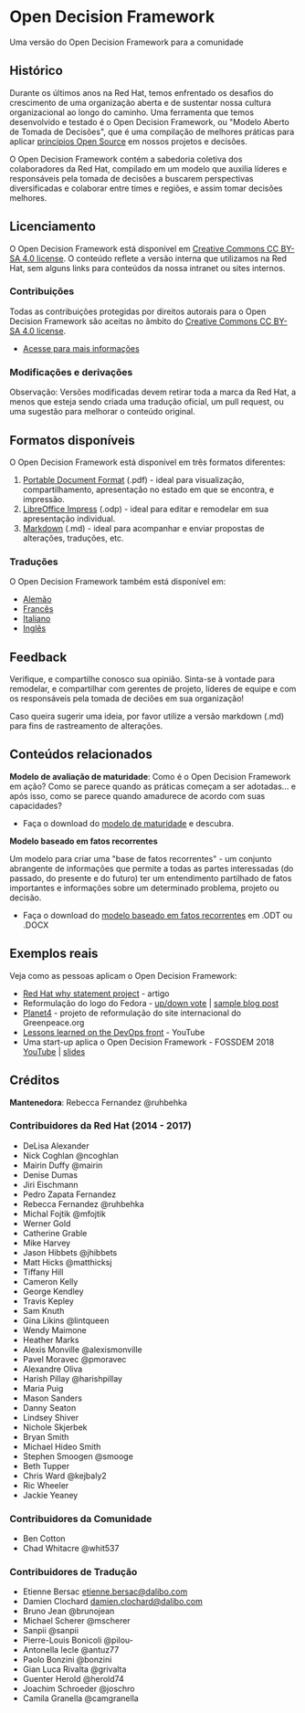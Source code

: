 # Open Decision Framework

Uma versão do Open Decision Framework para a comunidade

## Histórico

Durante os últimos anos na Red Hat, temos enfrentado os desafios do crescimento de uma organização aberta e de sustentar nossa cultura organizacional ao longo do caminho. Uma ferramenta que temos desenvolvido e testado é o Open Decision Framework, ou "Modelo Aberto de Tomada de Decisões", que é uma compilação de melhores práticas para aplicar [princípios Open Source](https://opensource.com/open-source-way) em nossos projetos e decisões.

O Open Decision Framework contém a sabedoria coletiva dos colaboradores da Red Hat, compilado em um modelo que auxilia líderes e responsáveis pela tomada de decisões a buscarem perspectivas diversificadas e colaborar entre times e regiões, e assim tomar decisões melhores.

## Licenciamento

O Open Decision Framework está disponível em [Creative Commons CC BY-SA 4.0 license](http://creativecommons.org/licenses/by-sa/4.0/). O conteúdo reflete a versão interna que utilizamos na Red Hat, sem alguns links para conteúdos da nossa intranet ou sites internos.

### Contribuições

Todas as contribuições protegidas por direitos autorais para o Open Decision Framework são aceitas no âmbito do [Creative Commons CC BY-SA 4.0 license](http://creativecommons.org/licenses/by-sa/4.0/).
* [Acesse para mais informações](CONTRIBUTING.md)

### Modificações e derivações

Observação: Versões modificadas devem retirar toda a marca da Red Hat, a menos que esteja sendo criada uma tradução oficial, um pull request, ou uma sugestão para melhorar o conteúdo original.

## Formatos disponíveis
O Open Decision Framework está disponível em três formatos diferentes:

1. [Portable Document Format](ODF-community.pdf) (.pdf) - ideal para visualização, compartilhamento, apresentação no estado em que se encontra, e impressão.
2. [LibreOffice Impress](ODF-community.odp) (.odp) - ideal para editar e remodelar em sua apresentação individual.
3. [Markdown](ODF-community.md) (.md) - ideal para acompanhar e enviar propostas de alterações, traduções, etc.

### Traduções

O Open Decision Framework também está disponível em:

* [Alemão](de_DE)
* [Francês](fr_FR)
* [Italiano](it_IT)
* [Inglês](https://github.com/red-hat-people-team/open-decision-framework)

## Feedback
Verifique, e compartilhe conosco sua opinião. Sinta-se à vontade para remodelar, e compartilhar com gerentes de projeto, líderes de equipe e com os responsáveis pela tomada de deciões em sua organização!

Caso queira sugerir uma ideia, por favor utilize a versão markdown (.md) para fins de rastreamento de alterações.

## Conteúdos relacionados

**Modelo de avaliação de maturidade**:
Como é o Open Decision Framework em ação? Como se parece quando as práticas começam a ser adotadas... e após isso, como se parece quando amadurece de acordo com suas capacidades?
 * Faça o download do [modelo de maturidade](maturity-model) e descubra.

**Modelo baseado em fatos recorrentes**

Um modelo para criar uma "base de fatos recorrentes" - um conjunto abrangente de informações que permite a todas as partes interessadas (do passado, do presente e do futuro) ter um entendimento partilhado de fatos importantes e informações sobre um determinado problema, projeto ou decisão.  
* Faça o download do [modelo baseado em fatos recorrentes](common-fact-base-template) em .ODT ou .DOCX

## Exemplos reais ##
Veja como as pessoas aplicam o Open Decision Framework:
* [Red Hat why statement project](https://www.linkedin.com/pulse/how-10000-people-helping-red-hat-rediscover-our-delisa-alexander/) - artigo
* Reformulação do logo do Fedora - [up/down vote](https://pagure.io/Fedora-Council/tickets/issue/248) | [sample blog post](https://blog.linuxgrrl.com/2019/02/06/fedora-logo-redesign-update/)
* [Planet4](https://wiki.greenpeace.org/Planet4) - projeto de reformulação do site internacional do Greenpeace.org
* [Lessons learned on the DevOps front](https://www.youtube.com/watch?v=vyirF0fYtEY) - YouTube
* Uma start-up aplica o Open Decision Framework - FOSSDEM 2018 [YouTube](https://www.youtube.com/watch?v=JpMBZ8KQrbc) | [slides](https://public.dalibo.com/exports/conferences/20180204_open_decision_framework/presentation_fosdem_30min.html#/)

## Créditos
**Mantenedora**: Rebecca Fernandez @ruhbehka

### Contribuidores da Red Hat (2014 - 2017)
* DeLisa Alexander
* Nick Coghlan @ncoghlan
* Mairin Duffy @mairin
* Denise Dumas
* Jiri Eischmann
* Pedro Zapata Fernandez
* Rebecca Fernandez @ruhbehka
* Michal Fojtik @mfojtik
* Werner Gold
* Catherine Grable
* Mike Harvey
* Jason Hibbets @jhibbets
* Matt Hicks @matthicksj
* Tiffany Hill
* Cameron Kelly
* George Kendley
* Travis Kepley
* Sam Knuth
* Gina Likins @lintqueen
* Wendy Maimone
* Heather Marks
* Alexis Monville @alexismonville
* Pavel Moravec @pmoravec
* Alexandre Oliva
* Harish Pillay @harishpillay
* Maria Puig
* Mason Sanders
* Danny Seaton
* Lindsey Shiver
* Nichole Skjerbek
* Bryan Smith
* Michael Hideo Smith
* Stephen Smoogen @smooge
* Beth Tupper
* Chris Ward @kejbaly2
* Ric Wheeler
* Jackie Yeaney

### Contribuidores da Comunidade
* Ben Cotton
* Chad Whitacre @whit537

### Contribuidores de Tradução
* Etienne Bersac etienne.bersac@dalibo.com
* Damien Clochard damien.clochard@dalibo.com
* Bruno Jean @brunojean
* Michael Scherer @mscherer
* Sanpii @sanpii
* Pierre-Louis Bonicoli @pilou-
* Antonella Iecle @antuz77
* Paolo Bonzini @bonzini
* Gian Luca Rivalta @grivalta
* Guenter Herold @herold74
* Joachim Schroeder @joschro
* Camila Granella @camgranella
